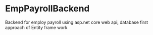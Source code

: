 # EmpPayrollBackend
Backend for employ payroll using asp.net core web api, database first approach of Entity frame work
